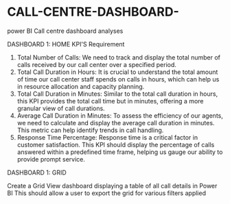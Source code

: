 # CALL-CENTRE-DASHBOARD-
power BI Call centre dashboard analyses

 DASHBOARD 1: HOME
 KPI'S Requirement
1. Total Number of Calls: We need to track and display the total number of calls received by our call center over a specified period.
2. Total Call Duration in Hours: It is crucial to understand the total amount of time our call center staff spends on calls in hours, which can help us in resource allocation and capacity planning.
3. Total Call Duration in Minutes: Similar to the total call duration in hours, this KPI provides the total call time but in minutes, offering a more granular view of call durations.
4. Average Call Duration in Minutes: To assess the efficiency of our agents, we need to calculate and display the average call duration in minutes. This metric can help identify trends in call handling.
5. Response Time Percentage: Response time is a critical factor in customer satisfaction. This KPl should display the percentage of calls answered within a predefined time frame, helping us gauge our ability to provide prompt service.

 DASHBOARD 1: GRID
 
Create a Grid View dashboard displaying a table of all call details in Power BI
This should allow a user to export the grid for various filters applied
